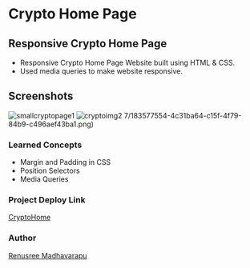# Crypto Home Page

## Responsive Crypto Home Page
 - Responsive Crypto Home Page  Website built using HTML & CSS.
 - Used media queries to make website responsive. 

## Screenshots


![smallcryptopage1](https://user-images.githubusercontent.com/110158807/183577554-4c31ba64-c15f-4f79-84b9-c496aef43ba1.png)
![cryptoimg2](https://user-images.githubusercontent.com/110158807/183577612-f605bb3f-d15a-499c-81f8-f05b344e1aa8.png)
7/183577554-4c31ba64-c15f-4f79-84b9-c496aef43ba1.png)




### Learned Concepts
- Margin and Padding in CSS
- Position Selectors
- Media Queries

### Project Deploy Link
[CryptoHome](https://cryptotokenpage.netlify.app/)

### Author
[Renusree Madhavarapu](https://github.com/RenusreeMadhavarapu)
